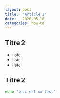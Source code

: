 ```yaml
---
layout: post
title:  "Article 1"
date:   2020-05-16
categories: how-to
---
```


## Titre 2

- liste
- liste
- liste

## Titre 2

```bash
echo "ceci est un test"
```
